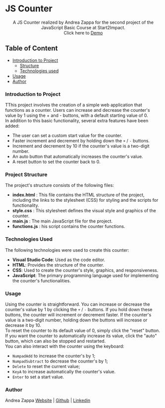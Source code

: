 # JS Counter
<p align="center">A JS Counter realized by Andrea Zappa for the second project of the JavaScript Basic Course at Start2Impact.
<br>Click here to <a href="https://andrezappa.github.io/Counter/">Demo</a>
</p>

## Table of Content
- [Introduction to Project](#introduction-to-project)
  - [Structure](#project-structure)
  - [Technologies used](#technologies-used)
- [Usage](#usage)
- [Author](#author)

### Introduction to Project
TThis project involves the creation of a simple web application that functions as a counter. Users can increase and decrease the counter's value by 1 using the + and - buttons, with a default starting value of 0. <br>
In addition to this basic functionality, several extra features have been added:<br>
- The user can set a custom start value for the counter.
- Faster increment and decrement by holding down the `+` / `-` buttons.
- Increment and decrement by 10 if the counter's value is a two-digit number.
- An auto button that automatically increases the counter's value.
- A reset button to set the counter back to 0.

### Project Structure
The project's structure consists of the following files:
- **index.html** : This file contains the HTML structure of the project, including the links to the stylesheet (CSS) for styling and the scripts for functionality.
- **style.css** : This stylesheet defines the visual style and graphics of the counter.
- **main.js** : The main JavaScript file for the project.
- **functions.js** : his script contains the counter functions.

### Technologies Used

The following technologies were used to create this counter:
- **Visual Studio Code**: Used as the code editor.
- **HTML**: Provides the structure of the counter.
- **CSS**: Used to create the counter's style, graphics, and responsiveness.
- **JavaScript**: The primary programming language used for implementing the counter's functionalities.

### Usage

Using the counter is straightforward. You can increase or decrease the counter's value by 1 by clicking the `+` / `-` buttons. If you hold down these buttons, the counter will increment or decrement faster. If the counter's value is a two-digit number, holding down the buttons will increase or decrease it by 10.<br>
To reset the counter to its default value of 0, simply click the "reset" button. If you want the counter to automatically increase its value, click the "auto" button, which can also be stopped and restarted.<br>
You can also interact with the counter using the keyboard:
- `NumpadAdd` to increase the counter's by 1;
- `NumpadSubtract` to decrease the counter's by 1;
- `Delete` to reset the current value;
- `KeyA` to increase automatically the counter's value.
- `Enter` to set a start value.


### Author

Andrea Zappa
[Website](https://andrezappa.github.io/Counter/) | [Github](https://github.com/andrezappa) | [Linkedin](https://www.linkedin.com/in/andrea-zappa-b823751b2/)
